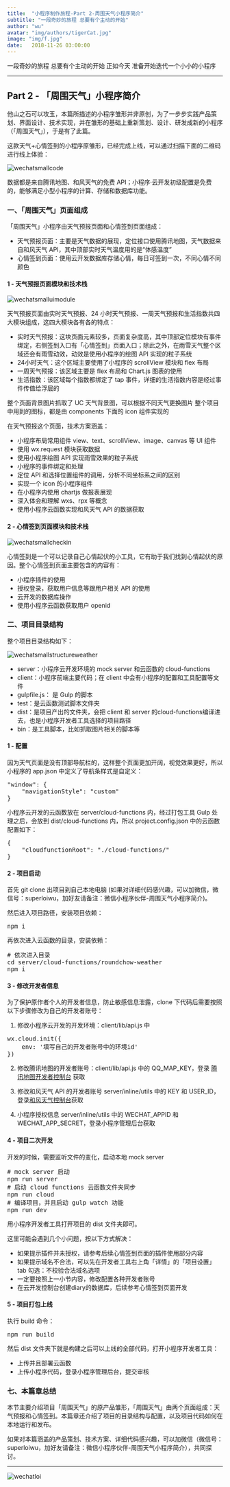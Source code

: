 ```yaml
---
title:  "小程序制作旅程-Part 2-周围天气小程序简介"
subtitle: "一段奇妙的旅程 总要有个主动的开始"
author: "wu"
avatar: "img/authors/tigerCat.jpg"
image: "img/f.jpg"
date:   2018-11-26 03:00:00
---
```


一段奇妙的旅程 总要有个主动的开始 正如今天 准备开始迭代一个小小的小程序

----- ----- ----- -----

## Part 2 - 「周围天气」小程序简介

他山之石可以攻玉，本篇所描述的小程序雏形并非原创，为了一步步实践产品策划、界面设计、技术实现，并在雏形的基础上重新策划、设计、研发成新的小程序（「周围天气」），于是有了此篇。

这款天气+心情签到的小程序原雏形，已经完成上线，可以通过扫描下面的二维码进行线上体验：

<div class="scale"><img src="img/resources/wechatsmall/wechatsmallcode.png"  alt="wechatsmallcode" /></div>

数据都是来自腾讯地图、和风天气的免费 API；小程序·云开发初级配置是免费的，能够满足小型小程序的计算、存储和数据库功能。

### 一、「周围天气」页面组成

「周围天气」小程序由天气预报页面和心情签到页面组成：

- 天气预报页面：主要是天气数据的展现，定位接口使用腾讯地图，天气数据来自和风天气 API，其中顶部实时天气温度用的是“体感温度”
- 心情签到页面：使用云开发数据库存储心情，每日可签到一次，不同心情不同颜色

#### 1 - 天气预报页面模块和技术栈

<div class="scale"><img src="img/resources/wechatsmalluimodule.png"  alt="wechatsmalluimodule" /></div>

天气预报页面由实时天气预报、24 小时天气预报、一周天气预报和生活指数共四大模块组成，这四大模块各有各的特点：

- 实时天气预报：这块页面元素较多，页面复杂度高，其中顶部定位模块有事件绑定，右侧签到入口有「心情签到」页面入口；除此之外，在雨雪天气整个区域还会有雨雪动效，动效是使用小程序的绘图 API 实现的粒子系统
- 24小时天气：这个区域主要使用了小程序的 scrollView 模块和 flex 布局
- 一周天气预报：该区域主要是 flex 布局和 Chart.js 图表的使用
- 生活指数：该区域每个指数都绑定了 tap 事件，详细的生活指数内容是经过事件传值给浮层的

整个页面背景图片抓取了 UC 天气背景图，可以根据不同天气更换图片
整个项目中用到的图标，都是由 components 下面的 icon 组件实现的

在天气预报这个页面，技术方案涵盖：

- 小程序布局常用组件 view、text、scrollView、image、canvas 等 UI 组件
- 使用 wx.request 模块获取数据
- 使用小程序绘图 API 实现雨雪效果的粒子系统
- 小程序的事件绑定和处理
- 定位 API 和选择位置组件的调用，分析不同坐标系之间的区别
- 实现一个 icon 的小程序组件
- 在小程序内使用 chartjs 做报表展现
- 深入体会和理解 wxs、rpx 等概念
- 使用小程序云函数实现和风天气 API 的数据获取

#### 2 - 心情签到页面模块和技术栈

<div class="scale"><img src="img/resources/wechatsmallcheckin.png"  alt="wechatsmallcheckin" /></div>

心情签到是一个可以记录自己心情起伏的小工具，它有助于我们找到心情起伏的原因。整个心情签到页面主要包含的内容有：

- 小程序插件的使用
- 授权登录，获取用户信息等跟用户相关 API 的使用
- 云开发的数据库操作
- 使用小程序云函数获取用户 openid

### 二、项目目录结构

整个项目目录结构如下：

<div class="scale"><img src="img/resources/wechatsmallstructureweather.png"  alt="wechatsmallstructureweather" /></div>

- server：小程序云开发环境的 mock server 和云函数的 cloud-functions
- client：小程序前端主要代码；在 client 中会有小程序的配置和工具配置等文件
- gulpfile.js： 是 Gulp 的脚本
- test：是云函数测试脚本文件夹
- dist：是项目产出的文件夹，会把 client 和 server 的cloud-functions编译进去，也是小程序开发者工具选择的项目路径
- bin：是工具脚本，比如抓取图片相关的脚本等

#### 1 - 配置

因为天气页面是没有顶部导航栏的，这样整个页面更加开阔，视觉效果更好，所以小程序的 app.json 中定义了导航条样式是自定义：

<pre>
"window": {
    "navigationStyle": "custom"
}
</pre>

小程序云开发的云函数放在 server/cloud-functions 内，经过打包工具 Gulp 处理之后，会放到 dist/cloud-functions 内，所以 project.config.json 中的云函数配置如下：

<pre>
{
    "cloudfunctionRoot": "./cloud-functions/"
}
</pre>

#### 2 - 项目启动

首先 git clone 出项目到自己本地电脑 (如果对详细代码感兴趣，可以加微信，微信号：superloiwu，加好友请备注：微信小程序伙伴-周围天气小程序简介)。

然后进入项目路径，安装项目依赖：

<pre>
npm i
</pre>

再依次进入云函数的目录，安装依赖：

<pre>
# 依次进入目录
cd server/cloud-functions/roundchow-weather
npm i
</pre>

#### 3 - 修改开发者信息

为了保护原作者个人的开发者信息，防止敏感信息泄露，clone 下代码后需要按照以下步骤修改为自己的开发者账号：

1. 修改小程序云开发的开发环境：client/lib/api.js 中

<pre>
wx.cloud.init({
    env: '填写自己的开发者账号中的环境id'
})
</pre>

2. 修改腾讯地图的开发者账号：client/lib/api.js 中的 QQ_MAP_KEY，登录 <a target="_blank" href="https://lbs.qq.com/console/user_info.html">腾讯地图开发者控制台</a> 获取

3. 修改和风天气 API 的开发者账号 server/inline/utils 中的 KEY 和 USER_ID，登录<a target="_blank" href="https://console.heweather.com/">和风天气控制台</a>获取

4. 小程序授权信息 server/inline/utils 中的 WECHAT_APPID 和 WECHAT_APP_SECRET，登录小程序管理后台获取

#### 4 - 项目二次开发

开发的时候，需要监听文件的变化，启动本地 mock server

<pre>
# mock server 启动
npm run server
# 启动 cloud functions 云函数文件夹同步
npm run cloud
# 编译项目，并且启动 gulp watch 功能
npm run dev
</pre>

用小程序开发者工具打开项目的 dist 文件夹即可。

这里可能会遇到几个小问题，按以下方式解决：

- 如果提示插件并未授权，请参考后续心情签到页面的插件使用部分内容
- 如果提示域名不合法，可以先在开发者工具右上角「详情」的「项目设置」tab 勾选：不校验合法域名选项
- 一定要按照上一小节内容，修改配置各种开发者账号
- 在云开发控制台创建diary的数据库，后续参考心情签到页面开发

#### 5 - 项目打包上线

执行 build 命令：

<pre>
npm run build
</pre>

然后 dist 文件夹下就是构建之后可以上线的全部代码，打开小程序开发者工具：

- 上传并且部署云函数
- 上传小程序代码，登录小程序管理后台，提交审核

### 七、本篇章总结

本节主要介绍项目「周围天气」的原产品雏形，「周围天气」由两个页面组成：天气预报和心情签到。本篇章还介绍了项目的目录结构与配置，以及项目代码如何在本地运行和发布。

如果对本篇涵盖的产品策划、技术方案、详细代码感兴趣，可以加微信（微信号：superloiwu，加好友请备注：微信小程序伙伴-周围天气小程序简介），共同探讨。

----- ----- ----- -----

<div class="scale"><img src="img/authors/wechatloi.jpg"  alt="wechatloi" /></div>



